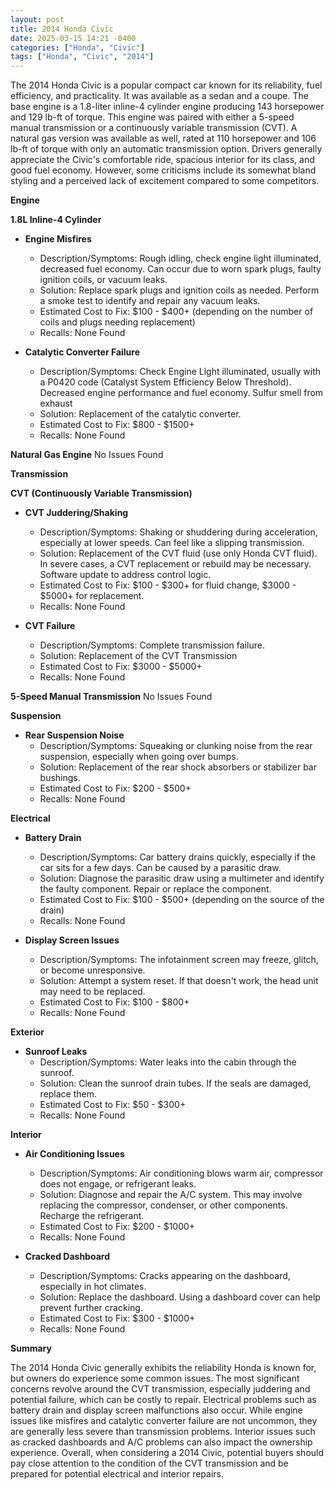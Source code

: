 ```yaml
---
layout: post
title: 2014 Honda Civic
date: 2025-03-15 14:21 -0400
categories: ["Honda", "Civic"]
tags: ["Honda", "Civic", "2014"]
---
```

The 2014 Honda Civic is a popular compact car known for its reliability, fuel efficiency, and practicality. It was available as a sedan and a coupe. The base engine is a 1.8-liter inline-4 cylinder engine producing 143 horsepower and 129 lb-ft of torque. This engine was paired with either a 5-speed manual transmission or a continuously variable transmission (CVT). A natural gas version was available as well, rated at 110 horsepower and 106 lb-ft of torque with only an automatic transmission option. Drivers generally appreciate the Civic's comfortable ride, spacious interior for its class, and good fuel economy. However, some criticisms include its somewhat bland styling and a perceived lack of excitement compared to some competitors.

**Engine**

**1.8L Inline-4 Cylinder**

*   **Engine Misfires**
    *   Description/Symptoms: Rough idling, check engine light illuminated, decreased fuel economy. Can occur due to worn spark plugs, faulty ignition coils, or vacuum leaks.
    *   Solution: Replace spark plugs and ignition coils as needed. Perform a smoke test to identify and repair any vacuum leaks.
    *   Estimated Cost to Fix: $100 - $400+ (depending on the number of coils and plugs needing replacement)
    *   Recalls: None Found

*   **Catalytic Converter Failure**
    *   Description/Symptoms: Check Engine Light illuminated, usually with a P0420 code (Catalyst System Efficiency Below Threshold). Decreased engine performance and fuel economy. Sulfur smell from exhaust
    *   Solution: Replacement of the catalytic converter.
    *   Estimated Cost to Fix: $800 - $1500+
    *   Recalls: None Found

**Natural Gas Engine**
No Issues Found

**Transmission**

**CVT (Continuously Variable Transmission)**

*   **CVT Juddering/Shaking**
    *   Description/Symptoms: Shaking or shuddering during acceleration, especially at lower speeds. Can feel like a slipping transmission.
    *   Solution: Replacement of the CVT fluid (use only Honda CVT fluid). In severe cases, a CVT replacement or rebuild may be necessary. Software update to address control logic.
    *   Estimated Cost to Fix: $100 - $300+ for fluid change, $3000 - $5000+ for replacement.
    *   Recalls: None Found

*   **CVT Failure**
    *   Description/Symptoms: Complete transmission failure.
    *   Solution: Replacement of the CVT Transmission
    *   Estimated Cost to Fix: $3000 - $5000+
    *   Recalls: None Found

**5-Speed Manual Transmission**
No Issues Found

**Suspension**

*   **Rear Suspension Noise**
    *   Description/Symptoms: Squeaking or clunking noise from the rear suspension, especially when going over bumps.
    *   Solution: Replacement of the rear shock absorbers or stabilizer bar bushings.
    *   Estimated Cost to Fix: $200 - $500+
    *   Recalls: None Found

**Electrical**

*   **Battery Drain**
    *   Description/Symptoms: Car battery drains quickly, especially if the car sits for a few days. Can be caused by a parasitic draw.
    *   Solution: Diagnose the parasitic draw using a multimeter and identify the faulty component. Repair or replace the component.
    *   Estimated Cost to Fix: $100 - $500+ (depending on the source of the drain)
    *   Recalls: None Found

*   **Display Screen Issues**
    *   Description/Symptoms: The infotainment screen may freeze, glitch, or become unresponsive.
    *   Solution: Attempt a system reset. If that doesn't work, the head unit may need to be replaced.
    *   Estimated Cost to Fix: $100 - $800+
    *   Recalls: None Found

**Exterior**

*   **Sunroof Leaks**
    *   Description/Symptoms: Water leaks into the cabin through the sunroof.
    *   Solution: Clean the sunroof drain tubes. If the seals are damaged, replace them.
    *   Estimated Cost to Fix: $50 - $300+
    *   Recalls: None Found

**Interior**

*   **Air Conditioning Issues**
    *   Description/Symptoms: Air conditioning blows warm air, compressor does not engage, or refrigerant leaks.
    *   Solution: Diagnose and repair the A/C system. This may involve replacing the compressor, condenser, or other components. Recharge the refrigerant.
    *   Estimated Cost to Fix: $200 - $1000+
    *   Recalls: None Found

*   **Cracked Dashboard**
    *   Description/Symptoms: Cracks appearing on the dashboard, especially in hot climates.
    *   Solution: Replace the dashboard. Using a dashboard cover can help prevent further cracking.
    *   Estimated Cost to Fix: $300 - $1000+
    *   Recalls: None Found

**Summary**

The 2014 Honda Civic generally exhibits the reliability Honda is known for, but owners do experience some common issues. The most significant concerns revolve around the CVT transmission, especially juddering and potential failure, which can be costly to repair. Electrical problems such as battery drain and display screen malfunctions also occur. While engine issues like misfires and catalytic converter failure are not uncommon, they are generally less severe than transmission problems. Interior issues such as cracked dashboards and A/C problems can also impact the ownership experience. Overall, when considering a 2014 Civic, potential buyers should pay close attention to the condition of the CVT transmission and be prepared for potential electrical and interior repairs.

